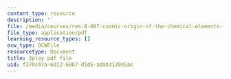 ```yaml
---
content_type: resource
description: ''
file: /media/courses/res-8-007-cosmic-origin-of-the-chemical-elements-fall-2019/f370c47a6d1260b7d1d5adab3130e5ac_zqXBZ81bWOc.pdf
file_type: application/pdf
learning_resource_types: []
ocw_type: OCWFile
resourcetype: Document
title: 3play pdf file
uid: f370c47a-6d12-60b7-d1d5-adab3130e5ac
---
```

